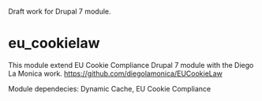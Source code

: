 Draft work for Drupal 7 module.

# eu_cookielaw
This module extend EU Cookie Compliance Drupal 7 module with the Diego La Monica work. https://github.com/diegolamonica/EUCookieLaw

Module dependecies: Dynamic Cache, EU Cookie Compliance
